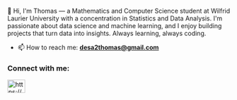 
👋 Hi, I'm Thomas — a Mathematics and Computer Science student at Wilfrid Laurier University with a concentration in Statistics and Data Analysis. I'm passionate about data science and machine learning, and I enjoy building projects that turn data into insights. Always learning, always coding.

- 📫 How to reach me: **desa2thomas@gmail.com**

<h3 align="left">Connect with me:</h3>
<p align="left">
<a href="https://linkedin.com/in/https://www.linkedin.com/in/thomas-de-sa-598379248/" target="blank"><img align="center" src="https://raw.githubusercontent.com/rahuldkjain/github-profile-readme-generator/master/src/images/icons/Social/linked-in-alt.svg" alt="https://www.linkedin.com/in/thomas-de-sa-598379248/" height="30" width="40" /></a>

</p>

